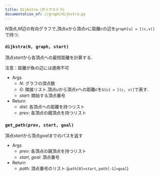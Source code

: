 ```yaml
---
title: Dijkstra（ダイクストラ）
documentation_of: //graph/dijkstra.py
---
```


$N$頂点,$M$辺の有向グラフで,頂点$u$から頂点$v$に距離$c$の辺を`graph[u] = [(c,v)]`で持つ.

### `dijkstra(N, graph, start)`

頂点$start$から各頂点への最短距離を計算する.

注意：距離が負の辺には適用不可

- Args
    - $N$: グラフの頂点数
    - $G$: 隣接リスト.頂点$u$から頂点$v$への距離$c$を`G[u] = [(c, v)]`で表す.
    - $start$: 開始する頂点番号
- Return
    - $dist$: 各頂点への距離を持つリスト
    - $prev$: 各頂点の親頂点を持つリスト  


### `get_path(prev, start, goal)`

頂点$start$から頂点$goal$までのパスを返す

- Args
    - $prev$: 各頂点の親頂点を持つリスト  
    - $start$, $goal$: 頂点番号
- Return
    - $path$: 頂点番号のリスト.(`path[0]=start`, `path[-1]=goal`)


